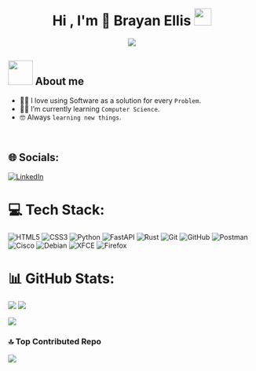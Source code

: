 <h1 align="center">Hi , I'm 👾 Brayan Ellis <img src="https://media.giphy.com/media/hvRJCLFzcasrR4ia7z/giphy.gif" width="35"></h1>

<p align="center">
  <a href="https://github.com/DenverCoder1/readme-typing-svg"><img src="https://readme-typing-svg.herokuapp.com?lines=Computer+Science+Student;Enthusiastic+Backend+Developer;Pixel%20Artits;Always%20learning%20new%20things&center=true&width=500&height=50"></a>
</p>

## <picture> <img src = "https://github.com/7oSkaaa/7oSkaaa/blob/main/Images/IDEs.gif?raw=true" width = 50px> </picture> About me
- :technologist: I love using Software as a solution for every `Problem`.
- :student: I’m currently learning `Computer Science`.
- :nerd_face: Always `learning new things`.
<br>

## 🌐 Socials:
[![LinkedIn](https://img.shields.io/badge/LinkedIn-%230077B5.svg?logo=linkedin&logoColor=white)](www.linkedin.com/in/bryanellisdev) 

# 💻 Tech Stack:
![HTML5](https://img.shields.io/badge/html5-%23E34F26.svg?style=flat&logo=html5&logoColor=white) ![CSS3](https://img.shields.io/badge/css3-%231572B6.svg?style=flat&logo=css3&logoColor=white) ![Python](https://img.shields.io/badge/python-3670A0?style=flat&logo=python&logoColor=ffdd54) ![FastAPI](https://img.shields.io/badge/FastAPI-005571?style=flat&logo=fastapi) ![Rust](https://img.shields.io/badge/rust-%23000000.svg?style=flat&logo=rust&logoColor=white) ![Git](https://img.shields.io/badge/git-%23F05033.svg?style=flat&logo=git&logoColor=white) ![GitHub](https://img.shields.io/badge/github-%23121011.svg?style=flat&logo=github&logoColor=white) ![Postman](https://img.shields.io/badge/Postman-FF6C37?style=flat&logo=postman&logoColor=white) ![Cisco](https://img.shields.io/badge/cisco-%23049fd9.svg?style=flat&logo=cisco&logoColor=black) ![Debian](https://img.shields.io/badge/Debian-D70A53?style=flat&logo=debian&logoColor=white) ![XFCE](https://img.shields.io/badge/XFCE-%232284F2.svg?style=flat&logo=xfce&logoColor=white) ![Firefox](https://img.shields.io/badge/Firefox-FF7139?style=flat&logo=Firefox-Browser&logoColor=white)

# 📊 GitHub Stats:
![](https://nirzak-streak-stats.vercel.app/?user=EllisDev99&theme=github_dark&hide_border=false)
![](https://github-readme-stats.vercel.app/api?username=EllisDev99&theme=github_dark&hide_border=false&include_all_commits=false&count_private=false)<div>
![](https://github-readme-stats.vercel.app/api/top-langs/?username=EllisDev99&theme=github_dark&hide_border=false&include_all_commits=false&count_private=false&layout=compact)


### 🔝 Top Contributed Repo
![](https://github-contributor-stats.vercel.app/api?username=EllisDev99&limit=5&theme=github_dark&combine_all_yearly_contributions=true)



<!-- Proudly created with GPRM ( https://gprm.itsvg.in ) -->
